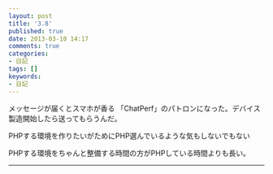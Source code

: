 ```yaml
---
layout: post
title: '3.8'
published: true
date: 2013-03-10 14:17
comments: true
categories:
- 日記
tags: []
keywords:
- 日記
---
```

メッセージが届くとスマホが香る 「ChatPerf」のパトロンになった。デバイス製造開始したら送ってもらうんだ。

PHPする環境を作りたいがためにPHP選んでいるような気もしないでもない

PHPする環境をちゃんと整備する時間の方がPHPしている時間よりも長い。

---

